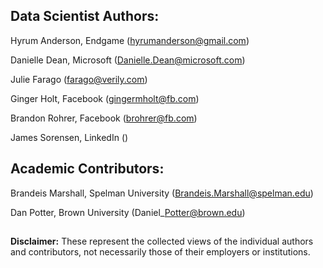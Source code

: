 ## Data Scientist Authors:

Hyrum Anderson, Endgame (hyrumanderson@gmail.com)

Danielle Dean, Microsoft (Danielle.Dean@microsoft.com)

Julie Farago (farago@verily.com)

Ginger Holt, Facebook (gingermholt@fb.com) 

Brandon Rohrer, Facebook (brohrer@fb.com)

James Sorensen, LinkedIn ()


## Academic Contributors:

Brandeis Marshall, Spelman University (Brandeis.Marshall@spelman.edu)

Dan Potter, Brown University (Daniel\_Potter@brown.edu)

##

**Disclaimer:** These represent the collected views of the individual authors and contributors,
not necessarily those of their employers or institutions.
